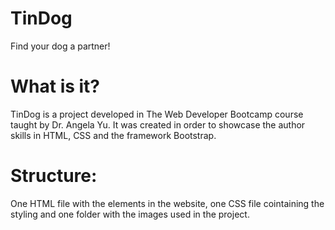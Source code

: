 # TinDog
Find your dog a partner!

# What is it?
TinDog is a project developed in The Web Developer Bootcamp course taught by Dr. Angela Yu. It was created in order to showcase the author skills in HTML, CSS and the framework Bootstrap.

# Structure:
One HTML file with the elements in the website, one CSS file cointaining the styling and one folder with the images used in the project.
